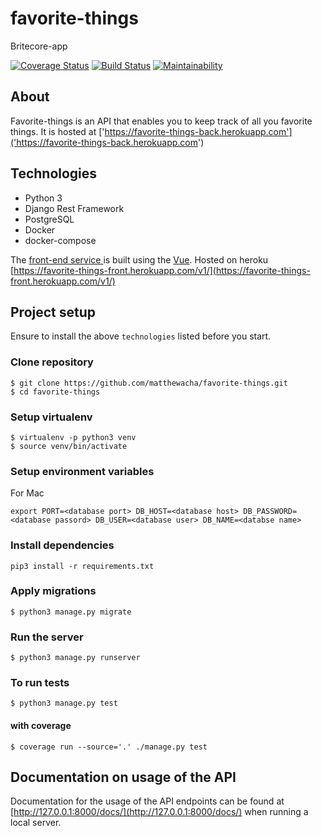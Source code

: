 # favorite-things
Britecore-app


[![Coverage Status](https://coveralls.io/repos/github/matthewacha/favorite-things/badge.svg?branch=master)](https://coveralls.io/github/matthewacha/favorite-things?branch=master)
[![Build Status](https://travis-ci.org/matthewacha/favorite-things.svg?branch=master)](https://travis-ci.org/matthewacha/favorite-things)
[![Maintainability](https://api.codeclimate.com/v1/badges/90ae425e8edb1b1cdb95/maintainability)](https://codeclimate.com/github/matthewacha/favorite-things/maintainability)


## About

Favorite-things is an API that enables you to keep track of all you favorite things. It is hosted at ['https://favorite-things-back.herokuapp.com']('https://favorite-things-back.herokuapp.com')

## Technologies
- Python 3
- Django Rest Framework
- PostgreSQL
- Docker
- docker-compose

The [front-end service ](https://github.com/matthewacha/favorite-things-front) is built using the [Vue](https://www.django-rest-framework.org/). Hosted on heroku [https://favorite-things-front.herokuapp.com/v1/](https://favorite-things-front.herokuapp.com/v1/)


## Project setup

Ensure to install the above `technologies` listed before you start.

### Clone repository

```
$ git clone https://github.com/matthewacha/favorite-things.git
$ cd favorite-things
```

### Setup virtualenv

```
$ virtualenv -p python3 venv
$ source venv/bin/activate
```

### Setup environment variables

For Mac
```
export PORT=<database port> DB_HOST=<database host> DB_PASSWORD=<database passord> DB_USER=<database user> DB_NAME=<databse name>
```

### Install dependencies

```
pip3 install -r requirements.txt
```

### Apply migrations

```
$ python3 manage.py migrate
```

### Run the server

```
$ python3 manage.py runserver
```

### To run tests

```
$ python3 manage.py test
```

#### with coverage

```
$ coverage run --source='.' ./manage.py test
```
## Documentation on usage of the API
Documentation for the usage of the API endpoints can be found at [http://127.0.0.1:8000/docs/](http://127.0.0.1:8000/docs/) when running a local server.